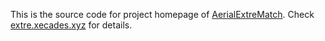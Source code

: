 This is the source code for project homepage of [AerialExtreMatch](https://github.com/Xecades/AerialExtreMatch). Check [extre.xecades.xyz](https://extre.xecades.xyz/) for details.
